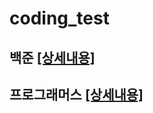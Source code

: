 # coding_test
## 백준 [[상세내용]](https://github.com/kbjung/coding_test/tree/main/baekjoon#readme)
## 프로그래머스 [[상세내용]](https://github.com/kbjung/coding_test/tree/main/programmers#readme)
